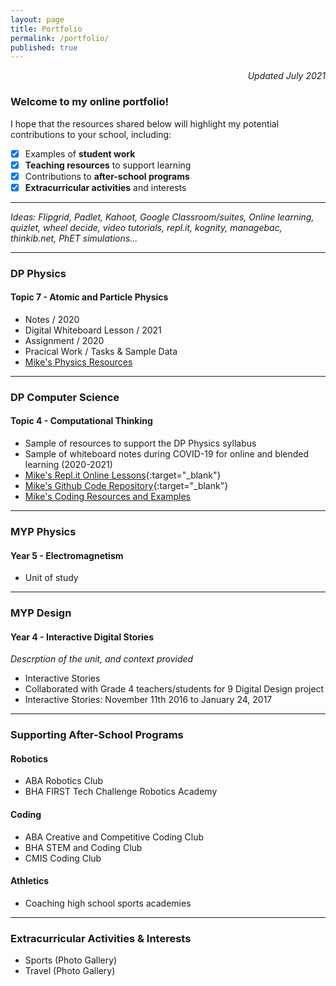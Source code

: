 ```yaml
---
layout: page
title: Portfolio
permalink: /portfolio/
published: true
---
```

<p align='right'><i>Updated July 2021</i></p>

### Welcome to my online portfolio!
I hope that the resources shared below will highlight my potential contributions to your school, including:
- [x] Examples of **student work**  
- [x] **Teaching resources** to support learning
- [x] Contributions to **after-school programs**
- [x] **Extracurricular activities** and interests

---

*Ideas: Flipgrid, Padlet, Kahoot, Google Classroom/suites, Online learning, quizlet, wheel decide, video tutorials, repl.it, kognity, managebac, thinkib.net, PhET simulations...*

---

### DP Physics
#### Topic 7 - Atomic and Particle Physics
- Notes / 2020
- Digital Whiteboard Lesson / 2021
- Assignment / 2020
- Pracical Work / Tasks & Sample Data
- [Mike's Physics Resources](https://mvpoirier.github.io/coding/)

---

### DP Computer Science
#### Topic 4 - Computational Thinking
- Sample of resources to support the DP Physics syllabus
- Sample of whiteboard notes during COVID-19 for online and blended learning (2020-2021)
- [Mike's Repl.it Online Lessons](https://repl.it/@mpoirier){:target="_blank"}
- [Mike's Github Code Repository](https://github.com/mvpoirier){:target="_blank"}
- [Mike's Coding Resources and Examples](https://mvpoirier.github.io/coding/)

---

### MYP Physics
#### Year 5 - Electromagnetism
- Unit of study

---

### MYP Design
#### Year 4 - Interactive Digital Stories
*Descrption of the unit, and context provided*
- Interactive Stories
- Collaborated with Grade 4 teachers/students for 9 Digital Design project
- Interactive Stories: November 11th 2016 to January 24, 2017

---

### Supporting After-School Programs

#### Robotics
- ABA Robotics Club
- BHA FIRST Tech Challenge Robotics Academy  

#### Coding
- ABA Creative and Competitive Coding Club
- BHA STEM and Coding Club
- CMIS Coding Club  
  
#### Athletics
- Coaching high school sports academies

---

### Extracurricular Activities & Interests
- Sports (Photo Gallery)
- Travel (Photo Gallery)